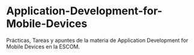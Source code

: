 # Application-Development-for-Mobile-Devices
Prácticas, Tareas y apuntes de la materia de Application Development for Mobile Devices en la ESCOM.
